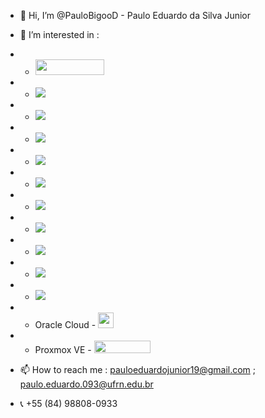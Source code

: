- 👋 Hi, I’m @PauloBigooD - Paulo Eduardo da Silva Junior
- 👀 I’m interested in : 
-  - <img src="https://assets.zabbix.com/img/logo/zabbix_logo_313x82.png" width="110" height="25">
-  - <img src="https://grafana.com/static/assets/internal/grafana_logo-web-white-text.svg">
-  - <img src="https://img.shields.io/badge/Docker-2496ED?style=for-the-badge&logo=docker&logoColor=white">
-  - <img src="https://img.shields.io/badge/Kubernetes-326DE6?style=for-the-badge&logo=kubernetes&logoColor=white">
-  - <img src="https://img.shields.io/badge/Puppet-FFAD19?style=for-the-badge&logo=puppet&logoColor=black">
-  - <img src="https://img.shields.io/badge/Ansible-000000?style=for-the-badge&logo=Ansible&logoColor=white">
-  - <img src="https://img.shields.io/badge/Terraform-7B42BC?style=for-the-badge&logo=terraform&logoColor=white">
-  - <img src="https://img.shields.io/badge/OpenStack-EA2046?style=for-the-badge&logo=openstack&logoColor=white">
-  - <img src="https://img.shields.io/badge/Microsoft_Azure-0089D6?style=for-the-badge&logo=microsoft-azure&logoColor=white"> 
-  - <img src="https://uploaddeimagens.com.br/images/004/479/025/full/powershell_%281%29.png?1684933051">
-  - <img src="https://img.shields.io/badge/Python-14354C?style=for-the-badge&logo=python&logoColor=white">
-  - Oracle Cloud - <img src="https://cdn.icon-icons.com/icons2/2699/PNG/128/oracle_logo_icon_168918.png" width="25" height="25"> 
-  - Proxmox VE - <img src="https://linuxsolutions.com.br/wp-content/themes/yootheme/cache/Proxmox-logo-1e53e317.webp" width="90" height="20">

- 📫 How to reach me : pauloeduardojunior19@gmail.com ; paulo.eduardo.093@ufrn.edu.br
- 📞 +55 (84) 98808-0933

<!---
PauloBigooD/PauloBigooD is a ✨ special ✨ repository because its `README.md` (this file) appears on your GitHub profile.
You can click the Preview link to take a look at your changes.
--->
